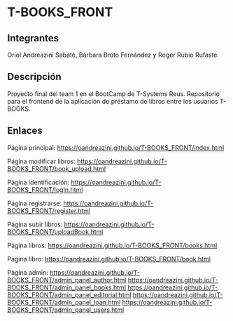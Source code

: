 # T-BOOKS_FRONT

## Integrantes
Oriol Andreazini Sabaté, Bárbara Broto Fernández y Roger Rubio Rufaste.

## Descripción
Proyecto final del team 1 en el BootCamp de T-Systems Reus. Repositorio para el frontend de la aplicación de préstamo de libros entre los usuarios T-BOOKS.

## Enlaces
Página principal:
https://oandreazini.github.io/T-BOOKS_FRONT/index.html

Página modificar libros:
https://oandreazini.github.io/T-BOOKS_FRONT/book_upload.html

Página identificación:
https://oandreazini.github.io/T-BOOKS_FRONT/logIn.html

Página registrarse:
https://oandreazini.github.io/T-BOOKS_FRONT/register.html

Página subir libros:
https://oandreazini.github.io/T-BOOKS_FRONT/uploadBook.html

Página libros:
https://oandreazini.github.io/T-BOOKS_FRONT/books.html

Página libro:
https://oandreazini.github.io/T-BOOKS_FRONT/book.html

Página admin:
https://oandreazini.github.io/T-BOOKS_FRONT/admin_panel_author.html
https://oandreazini.github.io/T-BOOKS_FRONT/admin_panel_books.html
https://oandreazini.github.io/T-BOOKS_FRONT/admin_panel_editorial.html
https://oandreazini.github.io/T-BOOKS_FRONT/admin_panel_loan.html
https://oandreazini.github.io/T-BOOKS_FRONT/admin_panel_users.html
